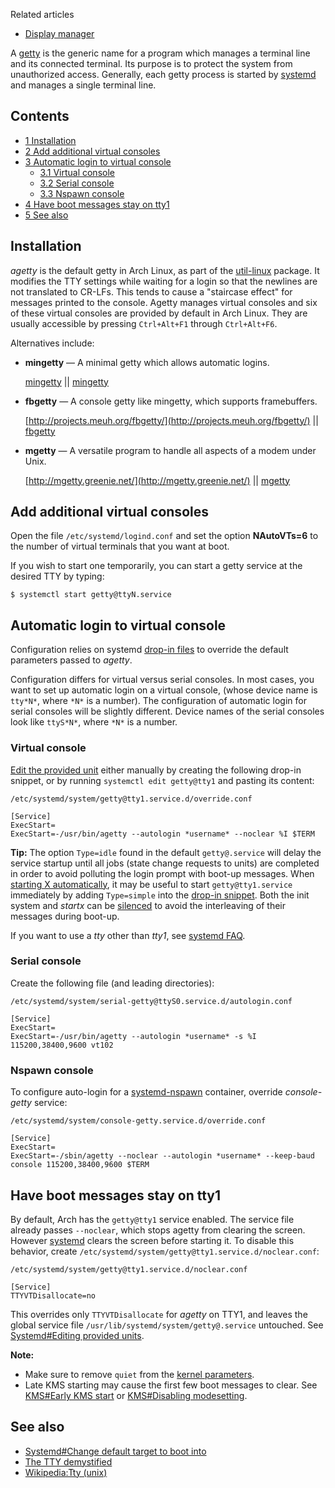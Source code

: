 Related articles

*   [Display manager](/index.php/Display_manager "Display manager")

A [getty](https://en.wikipedia.org/wiki/getty_(Unix) "w:getty (Unix)") is the generic name for a program which manages a terminal line and its connected terminal. Its purpose is to protect the system from unauthorized access. Generally, each getty process is started by [systemd](/index.php/Systemd "Systemd") and manages a single terminal line.

## Contents

*   [1 Installation](#Installation)
*   [2 Add additional virtual consoles](#Add_additional_virtual_consoles)
*   [3 Automatic login to virtual console](#Automatic_login_to_virtual_console)
    *   [3.1 Virtual console](#Virtual_console)
    *   [3.2 Serial console](#Serial_console)
    *   [3.3 Nspawn console](#Nspawn_console)
*   [4 Have boot messages stay on tty1](#Have_boot_messages_stay_on_tty1)
*   [5 See also](#See_also)

## Installation

*agetty* is the default getty in Arch Linux, as part of the [util-linux](https://www.archlinux.org/packages/?name=util-linux) package. It modifies the TTY settings while waiting for a login so that the newlines are not translated to CR-LFs. This tends to cause a "staircase effect" for messages printed to the console. Agetty manages virtual consoles and six of these virtual consoles are provided by default in Arch Linux. They are usually accessible by pressing `Ctrl+Alt+F1` through `Ctrl+Alt+F6`.

Alternatives include:

*   **mingetty** — A minimal getty which allows automatic logins.

	[mingetty](https://aur.archlinux.org/packages/mingetty/) || [mingetty](https://aur.archlinux.org/packages/mingetty/)

*   **fbgetty** — A console getty like mingetty, which supports framebuffers.

	[http://projects.meuh.org/fbgetty/](http://projects.meuh.org/fbgetty/) || [fbgetty](https://aur.archlinux.org/packages/fbgetty/)

*   **mgetty** — A versatile program to handle all aspects of a modem under Unix.

	[http://mgetty.greenie.net/](http://mgetty.greenie.net/) || [mgetty](https://aur.archlinux.org/packages/mgetty/)

## Add additional virtual consoles

Open the file `/etc/systemd/logind.conf` and set the option **NAutoVTs=6** to the number of virtual terminals that you want at boot.

If you wish to start one temporarily, you can start a getty service at the desired TTY by typing:

```
$ systemctl start getty@ttyN.service

```

## Automatic login to virtual console

Configuration relies on systemd [drop-in files](/index.php/Systemd#Editing_provided_units "Systemd") to override the default parameters passed to *agetty*.

Configuration differs for virtual versus serial consoles. In most cases, you want to set up automatic login on a virtual console, (whose device name is `tty*N*`, where `*N*` is a number). The configuration of automatic login for serial consoles will be slightly different. Device names of the serial consoles look like `ttyS*N*`, where `*N*` is a number.

### Virtual console

[Edit the provided unit](/index.php/Systemd#Editing_provided_units "Systemd") either manually by creating the following drop-in snippet, or by running `systemctl edit getty@tty1` and pasting its content:

 `/etc/systemd/system/getty@tty1.service.d/override.conf` 
```
[Service]
ExecStart=
ExecStart=-/usr/bin/agetty --autologin *username* --noclear %I $TERM
```

**Tip:** The option `Type=idle` found in the default `getty@.service` will delay the service startup until all jobs (state change requests to units) are completed in order to avoid polluting the login prompt with boot-up messages. When [starting X automatically](/index.php/Start_X_at_login "Start X at login"), it may be useful to start `getty@tty1.service` immediately by adding `Type=simple` into the [drop-in snippet](/index.php/Drop-in_snippet "Drop-in snippet"). Both the init system and *startx* can be [silenced](/index.php/Silent_boot "Silent boot") to avoid the interleaving of their messages during boot-up.

If you want to use a *tty* other than *tty1*, see [systemd FAQ](/index.php/Systemd_FAQ#How_do_I_change_the_default_number_of_gettys.3F "Systemd FAQ").

### Serial console

Create the following file (and leading directories):

 `/etc/systemd/system/serial-getty@ttyS0.service.d/autologin.conf` 
```
[Service]
ExecStart=
ExecStart=-/usr/bin/agetty --autologin *username* -s %I 115200,38400,9600 vt102
```

### Nspawn console

To configure auto-login for a [systemd-nspawn](/index.php/Systemd-nspawn "Systemd-nspawn") container, override *console-getty* service:

 `/etc/systemd/system/console-getty.service.d/override.conf` 
```
[Service]
ExecStart=
ExecStart=-/sbin/agetty --noclear --autologin *username* --keep-baud console 115200,38400,9600 $TERM
```

## Have boot messages stay on tty1

By default, Arch has the `getty@tty1` service enabled. The service file already passes `--noclear`, which stops agetty from clearing the screen. However [systemd](/index.php/Systemd "Systemd") clears the screen before starting it. To disable this behavior, create `/etc/systemd/system/getty@tty1.service.d/noclear.conf`:

 `/etc/systemd/system/getty@tty1.service.d/noclear.conf` 
```
[Service]
TTYVTDisallocate=no
```

This overrides only `TTYVTDisallocate` for *agetty* on TTY1, and leaves the global service file `/usr/lib/systemd/system/getty@.service` untouched. See [Systemd#Editing provided units](/index.php/Systemd#Editing_provided_units "Systemd").

**Note:**

*   Make sure to remove `quiet` from the [kernel parameters](/index.php/Kernel_parameter "Kernel parameter").
*   Late KMS starting may cause the first few boot messages to clear. See [KMS#Early KMS start](/index.php/KMS#Early_KMS_start "KMS") or [KMS#Disabling modesetting](/index.php/KMS#Disabling_modesetting "KMS").

## See also

*   [Systemd#Change default target to boot into](/index.php/Systemd#Change_default_target_to_boot_into "Systemd")
*   [The TTY demystified](http://www.linusakesson.net/programming/tty/)
*   [Wikipedia:Tty (unix)](https://en.wikipedia.org/wiki/Tty_(unix) "wikipedia:Tty (unix)")